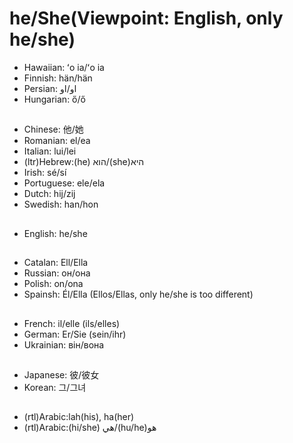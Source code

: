 # he/She(Viewpoint: English, only he/she)
- Hawaiian: ʻo ia/ʻo ia 
- Finnish: hän/hän
- Persian: او/او
- Hungarian: ő/ő
##
- Chinese: 他/她
- Romanian: el/ea
- Italian: lui/lei
- (ltr)Hebrew:(he) הוא/(she)היא
- Irish: sé/sí
- Portuguese: ele/ela
- Dutch: hij/zij
- Swedish: han/hon
##
- English: he/she
##
- Catalan: Ell/Ella
- Russian: он/она
- Polish: on/ona
- Spainsh: Él/Ella (Ellos/Ellas, only he/she is too different)
##
- French: il/elle (ils/elles)
- German: Er/Sie (sein/ihr)
- Ukrainian: він/вона
##
- Japanese: 彼/彼女
- Korean: 그/그녀
##
- (rtl)Arabic:lah(his), ha(her)
- (rtl)Arabic:(hi/she) هي/(hu/he)هو
